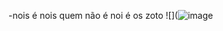 -nois é nois  quem não é noi é os zoto
![](![image](https://github.com/luizindamonareta/luizindamonareta/assets/173297731/600c9439-8f7f-4fcd-8ca6-def5c43a3581)
